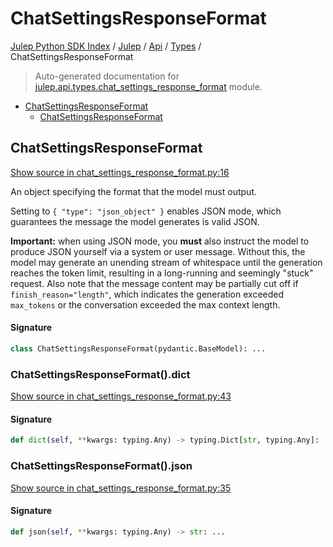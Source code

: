 # ChatSettingsResponseFormat

[Julep Python SDK Index](../../../README.md#julep-python-sdk-index) / [Julep](../../index.md#julep) / [Api](../index.md#api) / [Types](./index.md#types) / ChatSettingsResponseFormat

> Auto-generated documentation for [julep.api.types.chat_settings_response_format](../../../../../../../julep/api/types/chat_settings_response_format.py) module.

- [ChatSettingsResponseFormat](#chatsettingsresponseformat)
  - [ChatSettingsResponseFormat](#chatsettingsresponseformat-1)

## ChatSettingsResponseFormat

[Show source in chat_settings_response_format.py:16](../../../../../../../julep/api/types/chat_settings_response_format.py#L16)

An object specifying the format that the model must output.

Setting to `{ "type": "json_object" }` enables JSON mode, which guarantees the message the model generates is valid JSON.

**Important:** when using JSON mode, you **must** also instruct the model to produce JSON yourself via a system or user message. Without this, the model may generate an unending stream of whitespace until the generation reaches the token limit, resulting in a long-running and seemingly "stuck" request. Also note that the message content may be partially cut off if `finish_reason="length"`, which indicates the generation exceeded `max_tokens` or the conversation exceeded the max context length.

#### Signature

```python
class ChatSettingsResponseFormat(pydantic.BaseModel): ...
```

### ChatSettingsResponseFormat().dict

[Show source in chat_settings_response_format.py:43](../../../../../../../julep/api/types/chat_settings_response_format.py#L43)

#### Signature

```python
def dict(self, **kwargs: typing.Any) -> typing.Dict[str, typing.Any]: ...
```

### ChatSettingsResponseFormat().json

[Show source in chat_settings_response_format.py:35](../../../../../../../julep/api/types/chat_settings_response_format.py#L35)

#### Signature

```python
def json(self, **kwargs: typing.Any) -> str: ...
```